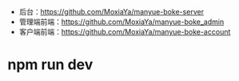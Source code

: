 - 后台：https://github.com/MoxiaYa/manyue-boke-server
- 管理端前端：https://github.com/MoxiaYa/manyue-boke_admin
- 客户端前端：https://github.com/MoxiaYa/manyue-boke-account
# npm run dev
